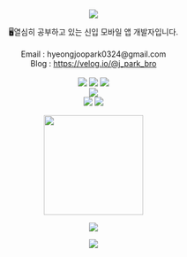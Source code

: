 <br>
<p align="center">
<img src="https://capsule-render.vercel.app/api?&type=waving&color=timeAuto&height=180&section=header&text=JParkBro's%20Hub&fontSize=50&animation=fadeIn&fontAlignY=45" />
</p>

<div align='center'> 🖥열심히 공부하고 있는 신입 모바일 앱 개발자입니다.</div>
<br>
<div align='center'> Email : hyeongjoopark0324@gmail.com</div>
<div align='center'> Blog : <a href="https://velog.io/@j_park_bro">https://velog.io/@j_park_bro</a></div>
<br>
<div align = "center">
  <img src="https://img.shields.io/badge/Java-007396?style=flat&logo=Conda-Forge&logoColor=white" />
  <img src="https://img.shields.io/badge/Kotlin-7F52FF?style=flat&logo=Kotlin&logoColor=white"/>
  <img src="https://img.shields.io/badge/Dart-0175C2?style=flat&logo=Dart&logoColor=white" />
  <br>
  <img src="https://img.shields.io/badge/Flutter-02569B?style=flat&logo=Flutter&logoColor=white"/>
  <br>
  <img src="https://img.shields.io/badge/Android%20Studio-3DDC84?style=flat&logo=AndroidStudio&logoColor=white" />
  <img src="https://img.shields.io/badge/IntelliJ IDEA-000000?style=flat&logo=IntelliJ IDEA&logoColor=white"/>
 </div>
 
<p align="center">
  <img height="180em" src="https://github-readme-stats-eight-theta.vercel.app/api/top-langs/?username=ParkHyeongjoo&layout=compact&langs_count=8&theme=algolia"/>
</p>
 
<p align="center">
<a href="https://hits.seeyoufarm.com"><img src="https://hits.seeyoufarm.com/api/count/incr/badge.svg?url=https%3A%2F%2Fgithub.com%2FParkHyeongjoo&count_bg=%2379C83D&title_bg=%23555555&icon=&icon_color=%23E7E7E7&title=Visitor&edge_flat=false"/></a>
</p>

<p align="center">
<img src="https://capsule-render.vercel.app/api?type=waving&color=timeAuto&height=100&section=footer" />
</p>
